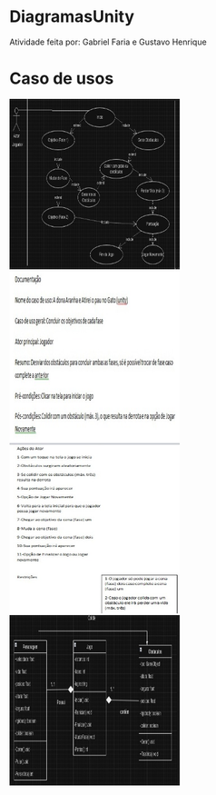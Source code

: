 # DiagramasUnity
Atividade feita por: Gabriel Faria e Gustavo Henrique
# Caso de usos
<img src="img-1.jfif" alt="img" width="300" height="300">

<img src="img-2.jfif" alt="img" width="300" height="300">

<img src="img-3.jfif" alt="img" width="300" height="300">

<img src="img-4.jfif" alt="img" width="300" height="300">
